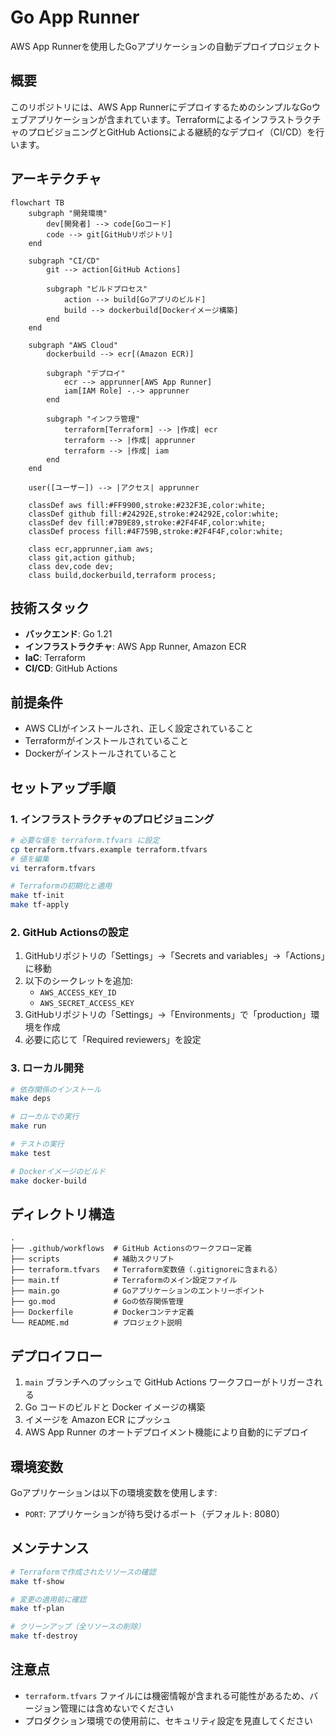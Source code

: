 # Go App Runner

AWS App Runnerを使用したGoアプリケーションの自動デプロイプロジェクト

## 概要

このリポジトリには、AWS App RunnerにデプロイするためのシンプルなGoウェブアプリケーションが含まれています。TerraformによるインフラストラクチャのプロビジョニングとGitHub Actionsによる継続的なデプロイ（CI/CD）を行います。

## アーキテクチャ

```mermaid
flowchart TB
    subgraph "開発環境"
        dev[開発者] --> code[Goコード]
        code --> git[GitHubリポジトリ]
    end

    subgraph "CI/CD"
        git --> action[GitHub Actions]
        
        subgraph "ビルドプロセス"
            action --> build[Goアプリのビルド]
            build --> dockerbuild[Dockerイメージ構築]
        end
    end

    subgraph "AWS Cloud"
        dockerbuild --> ecr[(Amazon ECR)]
        
        subgraph "デプロイ"
            ecr --> apprunner[AWS App Runner]
            iam[IAM Role] -.-> apprunner
        end
        
        subgraph "インフラ管理"
            terraform[Terraform] --> |作成| ecr
            terraform --> |作成| apprunner
            terraform --> |作成| iam
        end
    end
    
    user([ユーザー]) --> |アクセス| apprunner

    classDef aws fill:#FF9900,stroke:#232F3E,color:white;
    classDef github fill:#24292E,stroke:#24292E,color:white;
    classDef dev fill:#7B9E89,stroke:#2F4F4F,color:white;
    classDef process fill:#4F759B,stroke:#2F4F4F,color:white;
    
    class ecr,apprunner,iam aws;
    class git,action github;
    class dev,code dev;
    class build,dockerbuild,terraform process;
```

## 技術スタック

- **バックエンド**: Go 1.21
- **インフラストラクチャ**: AWS App Runner, Amazon ECR
- **IaC**: Terraform
- **CI/CD**: GitHub Actions

## 前提条件

- AWS CLIがインストールされ、正しく設定されていること
- Terraformがインストールされていること
- Dockerがインストールされていること

## セットアップ手順

### 1. インフラストラクチャのプロビジョニング

```bash
# 必要な値を terraform.tfvars に設定
cp terraform.tfvars.example terraform.tfvars
# 値を編集
vi terraform.tfvars

# Terraformの初期化と適用
make tf-init
make tf-apply
```

### 2. GitHub Actionsの設定

1. GitHubリポジトリの「Settings」→「Secrets and variables」→「Actions」に移動
2. 以下のシークレットを追加:
   - `AWS_ACCESS_KEY_ID`
   - `AWS_SECRET_ACCESS_KEY`
3. GitHubリポジトリの「Settings」→「Environments」で「production」環境を作成
4. 必要に応じて「Required reviewers」を設定

### 3. ローカル開発

```bash
# 依存関係のインストール
make deps

# ローカルでの実行
make run

# テストの実行
make test

# Dockerイメージのビルド
make docker-build
```

## ディレクトリ構造

```
.
├── .github/workflows  # GitHub Actionsのワークフロー定義
├── scripts            # 補助スクリプト
├── terraform.tfvars   # Terraform変数値（.gitignoreに含まれる）
├── main.tf            # Terraformのメイン設定ファイル
├── main.go            # Goアプリケーションのエントリーポイント
├── go.mod             # Goの依存関係管理
├── Dockerfile         # Dockerコンテナ定義
└── README.md          # プロジェクト説明
```

## デプロイフロー

1. `main` ブランチへのプッシュで GitHub Actions ワークフローがトリガーされる
2. Go コードのビルドと Docker イメージの構築
3. イメージを Amazon ECR にプッシュ
4. AWS App Runner のオートデプロイメント機能により自動的にデプロイ

## 環境変数

Goアプリケーションは以下の環境変数を使用します:

- `PORT`: アプリケーションが待ち受けるポート（デフォルト: 8080）

## メンテナンス

```bash
# Terraformで作成されたリソースの確認
make tf-show

# 変更の適用前に確認
make tf-plan

# クリーンアップ（全リソースの削除）
make tf-destroy
```

## 注意点

- `terraform.tfvars` ファイルには機密情報が含まれる可能性があるため、バージョン管理には含めないでください
- プロダクション環境での使用前に、セキュリティ設定を見直してください